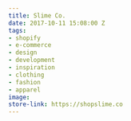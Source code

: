 ```yaml
---
title: Slime Co.
date: 2017-10-11 15:08:00 Z
tags:
- shopify
- e-commerce
- design
- development
- inspiration
- clothing
- fashion
- apparel
image: 
store-link: https://shopslime.co
---
```


